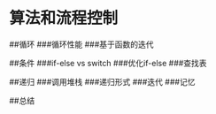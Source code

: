 算法和流程控制
===

##循环
###循环性能
###基于函数的迭代

##条件
###if-else vs switch
###优化if-else
###查找表

##递归
###调用堆栈
###递归形式
###迭代
###记忆

##总结